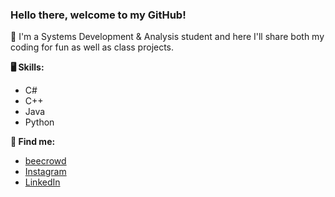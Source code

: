 ### Hello there, welcome to my GitHub!

📖 I'm a Systems Development & Analysis student and here I'll share both my coding for fun as well as class projects.

**🖥️ Skills:**
* C#
* C++
* Java
* Python

**🔎 Find me:**
* [beecrowd](https://judge.beecrowd.com/en/profile/957088)
* [Instagram](https://www.instagram.com/mateuszcalderon/)
* [LinkedIn](https://www.linkedin.com/in/mateuszcalderonreis/)
